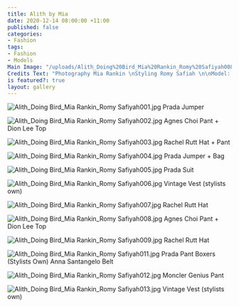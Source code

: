 ```yaml
---
title: Alith by Mia
date: 2020-12-14 08:00:00 +11:00
published: false
categories:
- Fashion
tags:
- Fashion
- Models
Main Image: "/uploads/Alith_Doing%20Bird_Mia%20Rankin_Romy%20Safiyah008.jpg"
Credits Text: "Photography Mia Rankin \nStyling Romy Safiah \n\nModel: Alith @ "
is featured?: true
layout: gallery
---
```


![Alith_Doing Bird_Mia Rankin_Romy Safiyah001.jpg](/uploads/Alith_Doing%20Bird_Mia%20Rankin_Romy%20Safiyah001.jpg)
Prada Jumper 

![Alith_Doing Bird_Mia Rankin_Romy Safiyah002.jpg](/uploads/Alith_Doing%20Bird_Mia%20Rankin_Romy%20Safiyah002.jpg)
Agnes Choi Pant + Dion Lee Top 

![Alith_Doing Bird_Mia Rankin_Romy Safiyah003.jpg](/uploads/Alith_Doing%20Bird_Mia%20Rankin_Romy%20Safiyah003.jpg)
Rachel Rutt Hat + Pant

![Alith_Doing Bird_Mia Rankin_Romy Safiyah004.jpg](/uploads/Alith_Doing%20Bird_Mia%20Rankin_Romy%20Safiyah004.jpg)
Prada Jumper + Bag

![Alith_Doing Bird_Mia Rankin_Romy Safiyah005.jpg](/uploads/Alith_Doing%20Bird_Mia%20Rankin_Romy%20Safiyah005.jpg)
Prada Suit 

![Alith_Doing Bird_Mia Rankin_Romy Safiyah006.jpg](/uploads/Alith_Doing%20Bird_Mia%20Rankin_Romy%20Safiyah006.jpg)
Vintage Vest (stylists own)

![Alith_Doing Bird_Mia Rankin_Romy Safiyah007.jpg](/uploads/Alith_Doing%20Bird_Mia%20Rankin_Romy%20Safiyah007.jpg)
Rachel Rutt Hat 

![Alith_Doing Bird_Mia Rankin_Romy Safiyah008.jpg](/uploads/Alith_Doing%20Bird_Mia%20Rankin_Romy%20Safiyah008.jpg)
Agnes Choi Pant + Dion Lee Top

![Alith_Doing Bird_Mia Rankin_Romy Safiyah009.jpg](/uploads/Alith_Doing%20Bird_Mia%20Rankin_Romy%20Safiyah009.jpg)
Rachel Rutt Hat

![Alith_Doing Bird_Mia Rankin_Romy Safiyah011.jpg](/uploads/Alith_Doing%20Bird_Mia%20Rankin_Romy%20Safiyah011.jpg)
Prada Pant 
Boxers (Stylists Own)
Anna Santangelo Belt

![Alith_Doing Bird_Mia Rankin_Romy Safiyah012.jpg](/uploads/Alith_Doing%20Bird_Mia%20Rankin_Romy%20Safiyah012.jpg)
Moncler Genius Pant 

![Alith_Doing Bird_Mia Rankin_Romy Safiyah013.jpg](/uploads/Alith_Doing%20Bird_Mia%20Rankin_Romy%20Safiyah013.jpg)
Vintage Vest (stylists own)